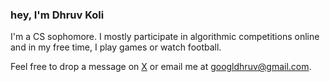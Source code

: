 ### hey, I'm Dhruv Koli
I'm a CS sophomore. I mostly participate in algorithmic competitions online and in my free time, I play games or watch football.

Feel free to drop a message on [X](https://x.com/dask_58) or email me at [googldhruv@gmail.com](mailto:googldhruv@gmail.com).  
